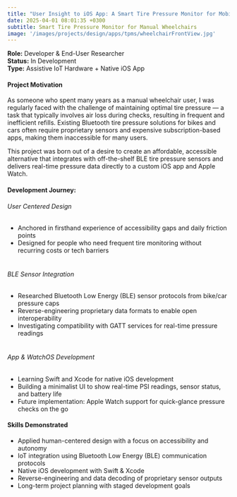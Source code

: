```yaml
---
title: "User Insight to iOS App: A Smart Tire Pressure Monitor for Mobility Devices"
date: 2025-04-01 08:01:35 +0300
subtitle: Smart Tire Pressure Monitor for Manual Wheelchairs
image: '/images/projects/design/apps/tpms/wheelchairFrontView.jpg'
---
```

**Role:** Developer & End-User Researcher<br>
**Status:** In Development<br>
**Type:** Assistive IoT Hardware + Native iOS App

#### Project Motivation
As someone who spent many years as a manual wheelchair user, I was regularly faced with the challenge of maintaining optimal tire pressure — a task that typically involves air loss during checks, resulting in frequent and inefficient refills. Existing Bluetooth tire pressure solutions for bikes and cars often require proprietary sensors and expensive subscription-based apps, making them inaccessible for many users.

This project was born out of a desire to create an affordable, accessible alternative that integrates with off-the-shelf BLE tire pressure sensors and delivers real-time pressure data directly to a custom iOS app and Apple Watch.

#### Development Journey:
###### User Centered Design
- Anchored in firsthand experience of accessibility gaps and daily friction points
- Designed for people who need frequent tire monitoring without recurring costs or tech barriers<br><br>
###### BLE Sensor Integration
- Researched Bluetooth Low Energy (BLE) sensor protocols from bike/car pressure caps
- Reverse-engineering proprietary data formats to enable open interoperability
- Investigating compatibility with GATT services for real-time pressure readings
    <br><br>
###### App & WatchOS Development
- Learning Swift and Xcode for native iOS development
- Building a minimalist UI to show real-time PSI readings, sensor status, and battery life
- Future implementation: Apple Watch support for quick-glance pressure checks on the go

#### Skills Demonstrated
- Applied human-centered design with a focus on accessibility and autonomy
- IoT integration using Bluetooth Low Energy (BLE) communication protocols
- Native iOS development with Swift & Xcode
- Reverse-engineering and data decoding of proprietary sensor outputs
- Long-term project planning with staged development goals